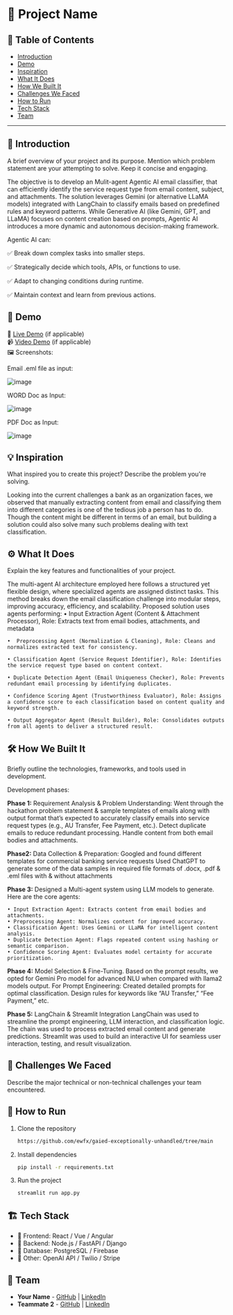 # 🚀 Project Name

## 📌 Table of Contents
- [Introduction](#introduction)
- [Demo](#demo)
- [Inspiration](#inspiration)
- [What It Does](#what-it-does)
- [How We Built It](#how-we-built-it)
- [Challenges We Faced](#challenges-we-faced)
- [How to Run](#how-to-run)
- [Tech Stack](#tech-stack)
- [Team](#team)

---

## 🎯 Introduction
A brief overview of your project and its purpose. Mention which problem statement are your attempting to solve. Keep it concise and engaging.

The objective is to develop an Mulit-agent Agentic AI email classifier, that can efficiently identify the service request type from email content, subject, and attachments. The solution leverages Gemini (or alternative LLaMA models) integrated with LangChain to classify emails based on predefined rules and keyword patterns.
While Generative AI (like Gemini, GPT, and LLaMA) focuses on content creation based on prompts, Agentic AI introduces a more dynamic and autonomous decision-making framework.

Agentic AI can:

✅ Break down complex tasks into smaller steps.

✅ Strategically decide which tools, APIs, or functions to use.

✅ Adapt to changing conditions during runtime.

✅ Maintain context and learn from previous actions.


## 🎥 Demo
🔗 [Live Demo](#) (if applicable)  
📹 [Video Demo](#) (if applicable)  
🖼️ Screenshots:

Email .eml file as input:

![image](https://github.com/user-attachments/assets/c7954877-9180-47ff-aca4-c8b2df91f798)

WORD Doc as Input:

![image](https://github.com/user-attachments/assets/2f7e722e-717b-4da8-b046-de315c9b6e57)


PDF Doc as Input:

![image](https://github.com/user-attachments/assets/bf6a451f-d339-4898-9fc5-3e4c914d16dc)


## 💡 Inspiration
What inspired you to create this project? Describe the problem you're solving.

Looking into the current challenges a bank as an organization faces, we observed that manually extracting content from email and classifying them into different categories is one of the tedious job a person has to do. Though the content might be different in terms of an email, but building a solution could also solve many such problems dealing with text classification.


## ⚙️ What It Does
Explain the key features and functionalities of your project.

The multi-agent AI architecture employed here follows a structured yet flexible design, where specialized agents are assigned distinct tasks. This method breaks down the email classification challenge into modular steps, improving accuracy, efficiency, and scalability.
Proposed solution uses agents performing:
	•  Input Extraction Agent (Content & Attachment Processor), Role: Extracts text from email bodies, attachments, and metadata
 
	•  Preprocessing Agent (Normalization & Cleaning), Role: Cleans and normalizes extracted text for consistency.
 
	• Classification Agent (Service Request Identifier), Role: Identifies the service request type based on content context.
 
	• Duplicate Detection Agent (Email Uniqueness Checker), Role: Prevents redundant email processing by identifying duplicates.
 
	• Confidence Scoring Agent (Trustworthiness Evaluator), Role: Assigns a confidence score to each classification based on content quality and keyword strength.

 	• Output Aggregator Agent (Result Builder), Role: Consolidates outputs from all agents to deliver a structured result.


## 🛠️ How We Built It
Briefly outline the technologies, frameworks, and tools used in development.

Development phases:

**Phase 1:** Requirement Analysis & Problem Understanding:
Went through the hackathon problem statement & sample templates of emails along with output format that’s expected to accurately classify emails into service request types (e.g., AU Transfer, Fee Payment, etc.). Detect duplicate emails to reduce redundant processing.  Handle content from both email bodies and attachments.

**Phase2:** Data Collection & Preparation:
Googled and found different templates for commercial banking service requests
Used ChatGPT to generate some of the data samples in required file formats of .docx, .pdf & .eml files with & without attachments

**Phase 3:** Designed a Multi-agent system using LLM models to generate. Here are the core agents:

	• Input Extraction Agent: Extracts content from email bodies and attachments.
	• Preprocessing Agent: Normalizes content for improved accuracy.
	• Classification Agent: Uses Gemini or LLaMA for intelligent content analysis.
	• Duplicate Detection Agent: Flags repeated content using hashing or semantic comparison.
	• Confidence Scoring Agent: Evaluates model certainty for accurate prioritization.

**Phase 4:** Model Selection & Fine-Tuning. 
Based on the prompt results, we opted for Gemini Pro model for advanced NLU when compared with llama2 models output.
For Prompt Engineering: Created detailed prompts for optimal classification.
Design rules for keywords like “AU Transfer,” “Fee Payment,” etc.

**Phase 5:** LangChain & Streamlit Integration
LangChain was used to streamline the prompt engineering, LLM interaction, and classification logic.
The chain was used to process extracted email content and generate predictions.
Streamlit was used to build an interactive UI for seamless user interaction, testing, and result visualization.


## 🚧 Challenges We Faced
Describe the major technical or non-technical challenges your team encountered.

## 🏃 How to Run
1. Clone the repository  
   ```sh
   https://github.com/ewfx/gaied-exceptionally-unhandled/tree/main
   ```
2. Install dependencies  
   ```sh
   pip install -r requirements.txt
   ```
3. Run the project  
   ```sh
   streamlit run app.py
   ```

## 🏗️ Tech Stack
- 🔹 Frontend: React / Vue / Angular
- 🔹 Backend: Node.js / FastAPI / Django
- 🔹 Database: PostgreSQL / Firebase
- 🔹 Other: OpenAI API / Twilio / Stripe

## 👥 Team
- **Your Name** - [GitHub](#) | [LinkedIn](#)
- **Teammate 2** - [GitHub](#) | [LinkedIn](#)
